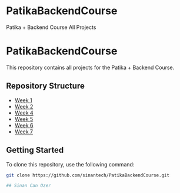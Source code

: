 # PatikaBackendCourse
 Patika + Backend Course All Projects
# PatikaBackendCourse

This repository contains all projects for the Patika + Backend Course.

## Repository Structure

- [Week 1](https://github.com/sinantech/PatikaBackendCourse/tree/main/Week1)
- [Week 2](https://github.com/sinantech/PatikaBackendCourse/tree/main/Week2)
- [Week 4](https://github.com/sinantech/PatikaBackendCourse/tree/main/Week4)
- [Week 5](https://github.com/sinantech/PatikaBackendCourse/tree/main/Week5)
- [Week 6](https://github.com/sinantech/PatikaBackendCourse/tree/main/Week6)
- [Week 7](https://github.com/sinantech/PatikaBackendCourse/tree/main/Week7)

## Getting Started

To clone this repository, use the following command:

```bash
git clone https://github.com/sinantech/PatikaBackendCourse.git

## Sinan Can Ozer
